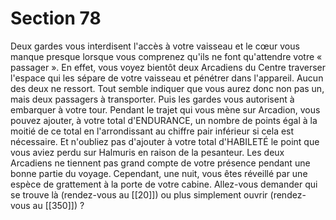 # Section 78

Deux gardes vous interdisent l'accès à votre vaisseau et le cœur vous manque presque lorsque vous comprenez qu'ils ne font qu'attendre votre « passager ». En effet, vous voyez bientôt deux Arcadiens du Centre traverser l'espace qui les sépare de votre vaisseau et pénétrer dans l'appareil. Aucun des deux ne ressort. Tout semble indiquer que vous aurez donc non pas un, mais deux passagers à transporter. Puis les gardes vous autorisent à embarquer à votre tour. Pendant le trajet qui vous mène sur Arcadion, vous pouvez ajouter, à votre total d'ENDURANCE, un nombre de points égal à la moitié de ce total en l'arrondissant au chiffre pair inférieur si cela est nécessaire. Et n'oubliez pas d'ajouter à votre total d'HABILETÉ le point que vous aviez perdu sur Halmuris en raison de la pesanteur. Les deux Arcadiens ne tiennent pas grand compte de votre présence pendant une bonne partie du voyage. Cependant, une nuit, vous êtes réveillé par une espèce de grattement à la porte de votre cabine. Allez-vous demander qui se trouve là (rendez-vous au [[20]]) ou plus simplement ouvrir (rendez-vous au [[350]]) ?